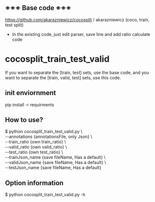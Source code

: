 
## ※※※ Base code ※※※
https://github.com/akarazniewicz/cocosplit / akarazniewicz 
(coco, train, test split)

- In the existing code, just edit parser, save line and add ratio calculate code


# cocosplit_train_test_valid
If you want to separate the [train, test] sets, use the base code,
and you want to separate the [train, valid, test] sets, use this code.


## init enviornment
pip install -r requirments


## How to use?
$ python cocosplit_train_test_valid.py \\  
--annotations {annotationsFile, only Json} \\  
--train_ratio {own train_ratio} \\  
--valid_ratio {own valid_ratio} \\  
--test_ratio {own test_ratio} \\  
--trainJson_name {save fileName, Has a default} \\  
--validJson_name {save fileName, Has a default} \\  
--testJson_name {save fileName, Has a default}  


## Option information
$ python cocosplit_train_test_valid.py -h
